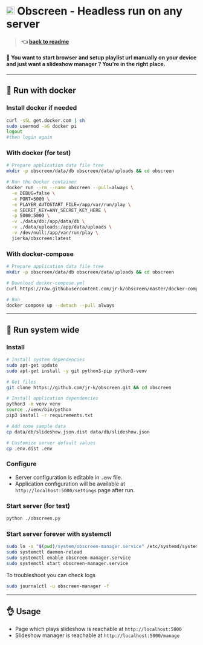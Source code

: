 # <img src="https://github.com/jr-k/obscreen/blob/master/docs/img/obscreen.png" width="22"> Obscreen - Headless run on any server

> #### 👈 [back to readme](/README.md)

#### 🔵 You want to start browser and setup playlist url manually on your device and just want a slideshow manager ? You're in the right place.

---
## 🐳 Run with docker
### Install docker if needed
```bash
curl -sSL get.docker.com | sh
sudo usermod -aG docker pi
logout
#then login again
```

### With docker (for test)
```bash
# Prepare application data file tree
mkdir -p obscreen/data/db obscreen/data/uploads && cd obscreen

# Run the Docker container
docker run --rm --name obscreen --pull=always \
  -e DEBUG=false \
  -e PORT=5000 \
  -e PLAYER_AUTOSTART_FILE=/app/var/run/play \
  -e SECRET_KEY=ANY_SECRET_KEY_HERE \
  -p 5000:5000 \
  -v ./data/db:/app/data/db \
  -v ./data/uploads:/app/data/uploads \
  -v /dev/null:/app/var/run/play \
  jierka/obscreen:latest
```

### With docker-compose
```bash
# Prepare application data file tree
mkdir -p obscreen/data/db obscreen/data/uploads && cd obscreen

# Download docker-compose.yml
curl https://raw.githubusercontent.com/jr-k/obscreen/master/docker-compose.headless.yml > docker-compose.yml

# Run
docker compose up --detach --pull always
```
---
## 📠 Run system wide
### Install
```bash
# Install system dependencies
sudo apt-get update
sudo apt-get install -y git python3-pip python3-venv

# Get files
git clone https://github.com/jr-k/obscreen.git && cd obscreen

# Install application dependencies
python3 -m venv venv
source ./venv/bin/python
pip3 install -r requirements.txt

# Add some sample data
cp data/db/slideshow.json.dist data/db/slideshow.json

# Customize server default values
cp .env.dist .env
```

### Configure
- Server configuration is editable in `.env` file.
- Application configuration will be available at `http://localhost:5000/settings` page after run.

### Start server (for test)
```bash
python ./obscreen.py
```

### Start server forever with systemctl
```bash
sudo ln -s "$(pwd)/system/obscreen-manager.service" /etc/systemd/system/obscreen-manager.service
sudo systemctl daemon-reload
sudo systemctl enable obscreen-manager.service
sudo systemctl start obscreen-manager.service
```

To troubleshoot you can check logs
```bash
sudo journalctl -u obscreen-manager -f 
```
---
## 👌 Usage
- Page which plays slideshow is reachable at `http://localhost:5000`
- Slideshow manager is reachable at `http://localhost:5000/manage`
